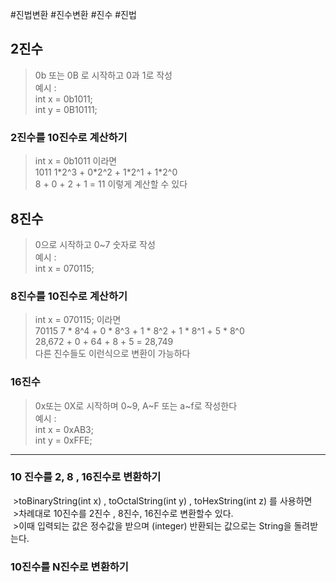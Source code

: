 #진법변환 #진수변환 #진수 #진법 
## 2진수
> 0b 또는 0B 로 시작하고 0과 1로 작성  
> 예시 :  
> int x = 0b1011;  
> int y = 0B10111;
### 2진수를 10진수로 계산하기
> int x = 0b1011 이라면  
> 1011
> 1\*2^3 + 0\*2^2 + 1\*2^1 + 1\*2^0  
> 8 + 0 + 2 + 1 = 11 이렇게 계산할 수 있다

## 8진수
> 0으로 시작하고 0~7 숫자로 작성  
> 예시 :  
> int x = 070115;  

### 8진수를 10진수로 계산하기
> int x = 070115;  이라면  
> 70115
> 7 \* 8^4 + 0 \* 8^3 + 1 \* 8^2 + 1 \* 8^1 + 5 \* 8^0  
> 28,672 + 0 + 64 + 8 + 5 = 28,749  
> 다른 진수들도 이런식으로 변환이 가능하다

### 16진수
> 0x또는 0X로 시작하며 0~9, A~F 또는 a~f로 작성한다  
> 예시 :   
> int x = 0xAB3;  
> int y = 0xFFE;


---

### 10 진수를 2, 8 , 16진수로 변환하기
 >toBinaryString(int x) , toOctalString(int y) , toHexString(int z)  를 사용하면  
 >차례대로 10진수를 2진수 , 8진수, 16진수로 변환할수 있다.  
 >이때 입력되는 값은 정수값을 받으며 (integer) 반환되는 값으로는 String을 돌려받는다.
 
### 10진수를 N진수로 변환하기